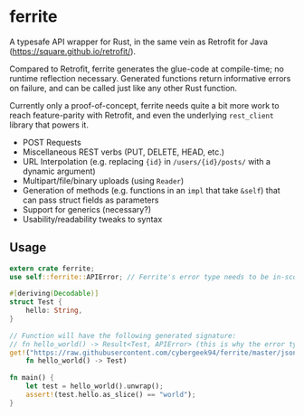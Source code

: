 ferrite
=======

A typesafe API wrapper for Rust, in the same vein as Retrofit for Java (https://square.github.io/retrofit/).

Compared to Retrofit, ferrite generates the glue-code at compile-time; no runtime reflection necessary. Generated functions return informative errors on failure, and can be called just like any other Rust function.

Currently only a proof-of-concept, ferrite needs quite a bit more work to reach feature-parity with Retrofit,
and even the underlying `rest_client` library that powers it.

* POST Requests
* Miscellaneous REST verbs (PUT, DELETE, HEAD, etc.)
* URL Interpolation (e.g. replacing `{id}` in `/users/{id}/posts/` with a dynamic argument)
* Multipart/file/binary uploads (using `Reader`)
* Generation of methods (e.g. functions in an `impl` that take `&self`) that can pass struct fields as parameters
* Support for generics (necessary?)
* Usability/readability tweaks to syntax

Usage
-----



```rust
extern crate ferrite;
use self::ferrite::APIError; // Ferrite's error type needs to be in-scope
    
#[deriving(Decodable)]
struct Test {
    hello: String,
}
    
// Function will have the following generated signature:
// fn hello_world() -> Result<Test, APIError> (this is why the error type needs to be in-scope)
get!("https://raw.githubusercontent.com/cybergeek94/ferrite/master/json/hello_world.json":
    fn hello_world() -> Test)
    
fn main() {
    let test = hello_world().unwrap();
    assert!(test.hello.as_slice() == "world");
}
```
